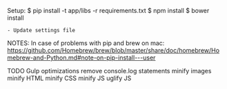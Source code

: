 Setup:
    $ pip install -t app/libs -r requirements.txt
    $ npm install
    $ bower install
    
    - Update settings file
    
    
    
    
    
    
    
    
    
    
    
    
    
NOTES:
    In case of problems with pip and brew on mac:
    https://github.com/Homebrew/brew/blob/master/share/doc/homebrew/Homebrew-and-Python.md#note-on-pip-install---user
    
    
    
    
    
    
    
    
    
    
    
TODO
    Gulp optimizations
        remove console.log statements
        minify images
        minify HTML
        minify CSS
        minify JS
        uglify JS